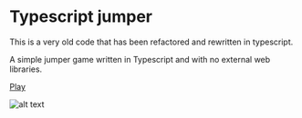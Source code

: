 # Typescript jumper
This is a very old code that has been refactored and rewritten in typescript.

A simple jumper game written in Typescript and with no external web libraries.

[Play](https://4li-gh.github.io/typescript-jumper/)

![alt text](https://4li-gh.github.io/typescript-jumper/preview.gif "Screenshot")